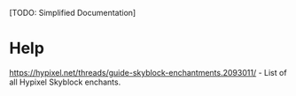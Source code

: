[TODO: Simplified Documentation]

# Help
https://hypixel.net/threads/guide-skyblock-enchantments.2093011/ - List of all Hypixel Skyblock enchants.
